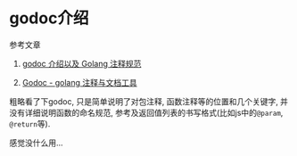 # godoc介绍

参考文章

1. [godoc 介绍以及 Golang 注释规范](https://blog.cyeam.com/golang/2018/09/03/godoc#%E4%BB%A3%E7%A0%81%E4%B8%AD%E6%B3%A8%E9%87%8A%E7%94%9F%E6%88%90%E6%96%87%E6%A1%A3)

2. [Godoc - golang 注释与文档工具](https://blog.csdn.net/qq_28057541/article/details/79890301)

粗略看了下godoc, 只是简单说明了对包注释, 函数注释等的位置和几个关键字, 并没有详细说明函数的命名规范, 参考及返回值列表的书写格式(比如js中的`@param`, `@return`等). 

感觉没什么用...